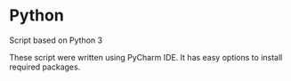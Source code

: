 # Python
Script based on Python 3


These script were written using PyCharm IDE.
It has easy options to install required packages.
